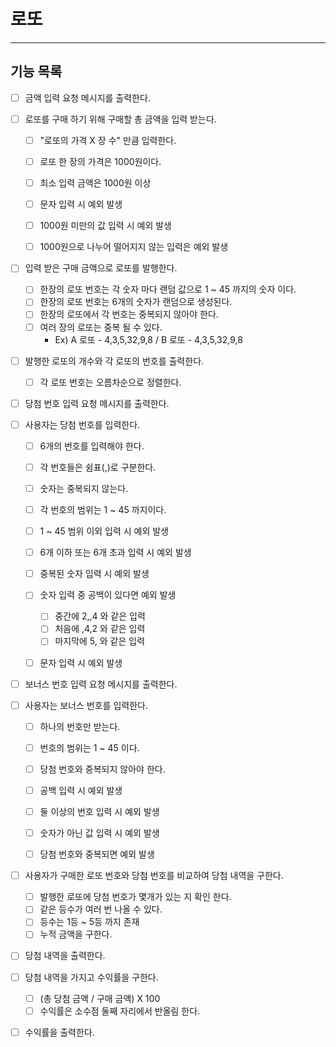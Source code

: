 # 로또

----

## 기능 목록

- [ ] 금액 입력 요청 메시지를 출력한다.
- [ ] 로또를 구매 하기 위해 구매할 총 금액을 입력 받는다.
  - [ ] "로또의 가격 X 장 수" 만큼 입력한다.
  - [ ] 로또 한 장의 가격은 1000원이다.
  - [ ] 최소 입력 금액은 1000원 이상
  - [ ] 문자 입력 시 예외 발생
  - [ ] 1000원 미만의 값 입력 시 예외 발생
  - [ ] 1000원으로 나누어 떨어지지 않는 입력은 예외 발생


- [ ] 입력 받은 구매 금액으로 로또를 발행한다.
  - [ ] 한장의 로또 번호는 각 숫자 마다 랜덤 값으로 1 ~ 45 까지의 숫자 이다.
  - [ ] 한장의 로또 번호는 6개의 숫자가 랜덤으로 생성된다.
  - [ ] 한장의 로또에서 각 번호는 중복되지 않아야 한다.
  - [ ] 여러 장의 로또는 중복 될 수 있다.
    - Ex) A 로또 - 4,3,5,32,9,8 / B 로또 - 4,3,5,32,9,8

- [ ] 발행한 로또의 개수와 각 로또의 번호를 출력한다.
  - [ ] 각 로또 번호는 오름차순으로 정렬한다.


- [ ] 당첨 번호 입력 요청 메시지를 출력한다.
- [ ] 사용자는 당첨 번호를 입력한다.
  - [ ] 6개의 번호를 입력해야 한다.
  - [ ] 각 번호들은 쉼표(,)로 구분한다.
  - [ ] 숫자는 중복되지 않는다.
  - [ ] 각 번호의 범위는 1 ~ 45 까지이다.
  - [ ] 1 ~ 45 범위 이외 입력 시 예외 발생
  - [ ] 6개 이하 또는 6개 초과 입력 시 예외 발생
  - [ ] 중복된 숫자 입력 시 예외 발생
  - [ ] 숫자 입력 중 공백이 있다면 예외 발생
    - [ ] 중간에 2,,4 와 같은 입력
    - [ ] 처음에 ,4,2 와 같은 입력
    - [ ] 마지막에 5, 와 같은 입력
  - [ ] 문자 입력 시 예외 발생


- [ ] 보너스 번호 입력 요청 메시지를 출력한다.
- [ ] 사용자는 보너스 번호를 입력한다.
  - [ ] 하나의 번호만 받는다.
  - [ ] 번호의 범위는 1 ~ 45 이다.
  - [ ] 당첨 번호와 중복되지 않아야 한다.
  - [ ] 공백 입력 시 예외 발생
  - [ ] 둘 이상의 번호 입력 시 예외 발생
  - [ ] 숫자가 아닌 값 입력 시 예외 발생
  - [ ] 당첨 번호와 중복되면 예외 발생

  
- [ ] 사용자가 구매한 로또 번호와 당첨 번호를 비교하여 당첨 내역을 구한다.
  - [ ] 발행한 로또에 당첨 번호가 몇개가 있는 지 확인 한다.
  - [ ] 같은 등수가 여러 번 나올 수 있다.
  - [ ] 등수는 1등 ~ 5등 까지 존재
  - [ ] 누적 금액을 구한다.
- [ ] 당첨 내역을 출력한다.


- [ ] 당첨 내역을 가지고 수익률을 구한다.
  - [ ] (총 당첨 금액 / 구매 금액) X 100
  - [ ] 수익률은 소수점 둘째 자리에서 반올림 한다.
- [ ] 수익률을 출력한다.